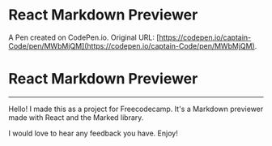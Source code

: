 # React Markdown Previewer

A Pen created on CodePen.io. Original URL: [https://codepen.io/captain-Code/pen/MWbMjQM](https://codepen.io/captain-Code/pen/MWbMjQM).

# React Markdown Previewer

---

Hello! I made this as a project for Freecodecamp. It's a Markdown previewer made with React and the Marked library. 

I would love to hear any feedback you have. Enjoy!

